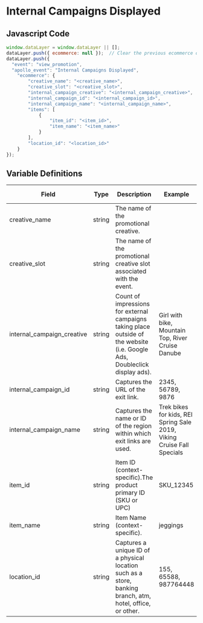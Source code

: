 # Internal Campaigns Displayed

### 

## Javascript Code
```js
window.dataLayer = window.dataLayer || [];
dataLayer.push({ ecommerce: null });  // Clear the previous ecommerce object.
dataLayer.push({
  "event": "view_promotion",
  "apollo_event": "Internal Campaigns Displayed",
    "ecommerce": {
        "creative_name": "<creative_name>",
        "creative_slot": "<creative_slot>",
        "internal_campaign_creative": "<internal_campaign_creative>",
        "internal_campaign_id": "<internal_campaign_id>",
        "internal_campaign_name": "<internal_campaign_name>",
        "items": [
            {
                "item_id": "<item_id>",
                "item_name": "<item_name>"
            }
        ],
        "location_id": "<location_id>"
    }
});
```

## Variable Definitions

|Field|Type|Description|Example|Pattern|Min Length|Max Length|Minimum|Maximum|Multiple Of|
| --- | --- | --- | --- | --- | --- | --- | --- | --- | --- |
|creative_name|string|The name of the promotional creative.||||||||
|creative_slot|string|The name of the promotional creative slot associated with the event.||||||||
|internal_campaign_creative|string|Count of impressions for external campaigns taking place outside of the website \(i.e. Google Ads, Doubleclick display ads\).|Girl with bike, Mountain Top, River Cruise Danube|||||||
|internal_campaign_id|string|Captures the URL of the exit link.|2345, 56789, 9876|||||||
|internal_campaign_name|string|Captures the name or ID of the region within which exit links are used.|Trek bikes for kids, REI Spring Sale 2019, Viking Cruise Fall Specials|||||||
|item_id|string|Item ID \(context-specific\).The product primary ID \(SKU or UPC\) |SKU\_12345|||||||
|item_name|string|Item Name \(context-specific\).|jeggings|||||||
|location_id|string|Captures a unique ID of a physical location such as a store, banking branch, atm, hotel, office, or other.|155, 65588, 987764448|||||||




